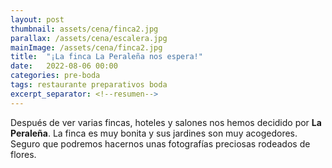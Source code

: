 ```yaml
---
layout: post
thumbnail: assets/cena/finca2.jpg
parallax: /assets/cena/escalera.jpg
mainImage: /assets/cena/finca2.jpg
title:  "¡La finca La Peraleña nos espera!"
date:   2022-08-06 00:00
categories: pre-boda
tags: restaurante preparativos boda
excerpt_separator: <!--resumen-->
---
```


Después de ver varias fincas, hoteles y salones nos hemos decidido por **La Peraleña**. La finca es muy bonita y sus jardines son muy acogedores. Seguro que podremos hacernos unas fotografías preciosas rodeados de flores.
